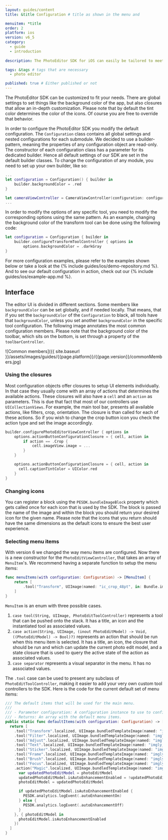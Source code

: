 ```yaml
---
layout: guides/content
title: &title Configuration # title as shown in the menu and

menuitem: *title
order: 2
platform: ios
version: v6_5
category:
  - guide
  - introduction
  
description: The PhotoEditor SDK for iOS can easily be tailored to meet your business needs. Learn how to swiftly create the editor your use-case requires.

tags: &tags # tags that are necessary
  - photo editor

published: true # Either published or not
---
```



The PhotoEditor SDK can be customized to fit your needs. There are global settings to set things like
the background color of the app, but also closures that allow an in-depth customization.
Please note that by default the tint color determines the color of the icons.
Of course you are free to override that behavior.

In order to configure the PhotoEditor SDK you modify the default configuration. The `Configuration` class contains all global settings and nested configurations for each submodule.
We decided to use a builder-pattern, meaning the properties of any configuration object are read-only.
The constructor of each configuration class has a parameter for its dedicated builder.
Hence all default settings of our SDK are set in the default builder classes.
To change the configuration of any module, you need to set up your own builder, like so:

```swift
...
let configuration = Configuration() { builder in
    builder.backgroundColor = .red
}

let cameraViewController = CameraViewController(configuration: configuration)
...
```

In order to modify the options of any specific tool, you need to modify the corresponding options using the same pattern. As an example, changing the background color of the transform tool can be done using the following code:

```swift
let configuration = Configuration { builder in
    builder.configureTransformToolController { options in
        options.backgroundColor = .darkGray
}
```

For more configuration examples, please refer to the examples shown below or take a look at the {% include guides/ios/demo-repository.md %}. And to see our default configuration in action, check out our {% include guides/ios/example-app.md %}.

## Interface

The editor UI is divided in different sections. Some members like `backgroundColor` can be set globally, and if needed locally.
That means, that if you set the `backgroundColor` of the `Configuration` to black, all tools have that `backgroundColor`,
unless you set another `backgroundColor` in the specific tool configuration.
The following image annotates the most common configuration members.
Please note that the background color of the toolbar,
which sits on the bottom, is set through a property of the `toolbarController`.

![Common members]({{ site.baseurl }}/assets/images/guides/{{page.platform}}/{{page.version}}/commonMembers.jpg)

### Using the closures

Most configuration objects offer closures to setup UI elements individually.
In that case they usually come with an array of actions that determines the available actions.
These closures will also have a `cell` and an `action` as parameters.
This is due that fact that most of our controllers use `UICollectionViews`.
For example, the main tool bar, presents all available actions, like filters, crop, orientation.
The closure is than called for each of these actions. So if you wish to change the crop button icon
you check the action type and set the image accordingly.

```swift
builder.configurePhotoEditorViewController { options in
    options.actionButtonConfigurationClosure = { cell, action in
        if action == .Crop {
            cell.imageView.image = ...
        }
    }

    options.actionButtonConfigurationClosure = { cell, action in
      cell.captionTintColor = UIColor.red
    }
}
```

### Changing icons

You can register a block using the `PESDK.bundleImageBlock` property which gets called once for each icon that is used by the SDK. The block is passed the name of the image and within the block you should return your desired icon for the given name. Please note that the icons that you return should have the same dimensions as the default icons to ensure the best user experience.


### Selecting menu items

With version 6 we changed the way menu items are configured. Now there is a new constructor for the `PhotoEditViewController`,
that takes an array of `MenuItem`'s. We recommend having a separate function to setup the menu items:

```swift
func menuItems(with configuration: Configuration) -> [MenuItem] {
    return [
        .tool("Transform", UIImage(named: "ic_crop_48pt", in: Bundle.imglyKitBundle, compatibleWith: nil)!, TransformToolController(configuration: configuration))
    ]
}
```

`MenuItem` is an enum with three possible cases.
1. `case tool(String, UIImage, PhotoEditToolController)` represents a tool that can be pushed onto the stack. It has a title, an icon and the instantiated tool as associated values.
2. `case action(String, UIImage, (inout PhotoEditModel) -> Void, ((PhotoEditModel) -> Bool)?)` represents an action that should be run when this menu item is selected. It has a title, an icon, the closure that should be run and which can update the current photo edit model, and a state closure that is used to query the active state of the action as associated values.
3. `case separator` represents a visual separator in the menu. It has no associated values.

The `.tool` case can be used to present any subclass of `PhotoEditToolController`, making it easier to add your very own custom tool controllers to the SDK.
Here is the code for the current default set of menu items:

```swift
/// The default items that will be used for the main menu.
///
/// - Parameter configuration: A configuration instance to use to configure the tools.
/// - Returns: An array with the default menu items.
public static func defaultItems(with configuration: Configuration) -> [MenuItem] {
  return [
    .tool("Transform".localized, UIImage.bundledTemplateImage(named: "imgly_icon_tool_transform_48pt"), TransformToolController(configuration: configuration)),
    .tool("Filter".localized, UIImage.bundledTemplateImage(named: "imgly_icon_tool_filter_48pt"), FilterToolController(configuration: configuration)),
    .tool("Adjust".localized, UIImage.bundledTemplateImage(named: "imgly_icon_tool_adjust_48pt"), AdjustToolController(configuration: configuration)),
    .tool("Text".localized, UIImage.bundledTemplateImage(named: "imgly_icon_tool_text_48pt"), TextToolController(configuration: configuration)),
    .tool("Sticker".localized, UIImage.bundledTemplateImage(named: "imgly_icon_tool_sticker_48pt"), StickerToolController(configuration: configuration)),
    .tool("Frame".localized, UIImage.bundledTemplateImage(named: "imgly_icon_tool_frame_48pt"), FrameToolController(configuration: configuration)),
    .tool("Brush".localized, UIImage.bundledTemplateImage(named: "imgly_icon_tool_brush_48pt"), BrushToolController(configuration: configuration)),
    .tool("Focus".localized, UIImage.bundledTemplateImage(named: "imgly_icon_tool_focus_48pt"), FocusToolController(configuration: configuration)),
    .action("Magic".localized, UIImage.bundledTemplateImage(named: "imgly_icon_tool_magic_48pt"), { photoEditModel in
      var updatedPhotoEditModel = photoEditModel
      updatedPhotoEditModel.isAutoEnhancementEnabled = !updatedPhotoEditModel.isAutoEnhancementEnabled
      photoEditModel = updatedPhotoEditModel

      if updatedPhotoEditModel.isAutoEnhancementEnabled {
        PESDK.analytics.logEvent(.autoEnhancementOn)
      } else {
        PESDK.analytics.logEvent(.autoEnhancementOff)
      }
    }, { photoEditModel in
      photoEditModel.isAutoEnhancementEnabled
    })
  ]
}
```
